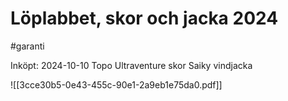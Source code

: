 # Löplabbet, skor och jacka 2024

#garanti

Inköpt: 2024-10-10
Topo Ultraventure skor
Saiky vindjacka

![[3cce30b5-0e43-455c-90e1-2a9eb1e75da0.pdf]]